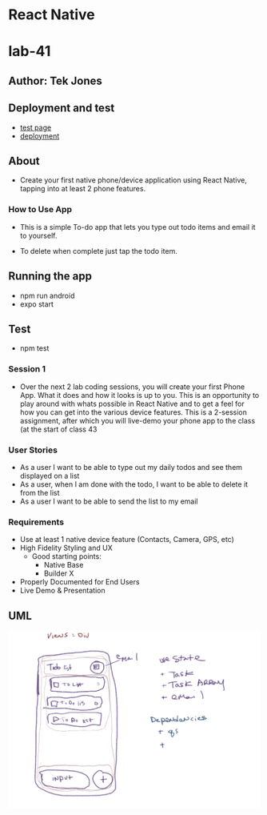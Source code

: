 # React Native
# lab-41
## Author: Tek Jones


## Deployment and test
  * [test page](https://expo.dev/@tekthree/lab-react-native-app)
  * [deployment](https://expo.dev/@tekthree/lab-react-native-app) 


## About
- Create your first native phone/device application using React Native, tapping into at least 2 phone features.

### How to Use App
  - This is a simple To-do app that lets you type out todo items and email it to yourself. 

  - To delete when complete just tap the todo item.


## Running the app
  * npm run android
  * expo start

## Test
* npm test


### Session 1
- Over the next 2 lab coding sessions, you will create your first Phone App. What it does and how it looks is up to you. This is an opportunity to play around with whats possible in React Native and to get a feel for how you can get into the various device features.
This is a 2-session assignment, after which you will live-demo your phone app to the class (at the start of class 43

### User Stories
- As a user I want to be able to type out my daily todos and see them displayed on a list
- As a user, when I am done with the todo, I want to be able to delete it from the list
- As a user I want to be able to send the list to my email

### Requirements
- Use at least 1 native device feature (Contacts, Camera, GPS, etc)
- High Fidelity Styling and UX
   - Good starting points:
     - Native Base
     - Builder X
- Properly Documented for End Users
- Live Demo & Presentation


## UML
![UML](./UML.png)



